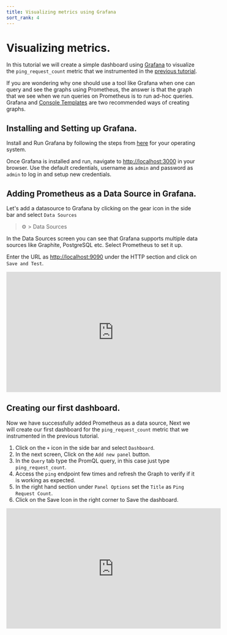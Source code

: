 ```yaml
---
title: Visualizing metrics using Grafana
sort_rank: 4
---
```


# Visualizing metrics.

In this tutorial we will create a simple dashboard using [Grafana](https://github.com/grafana/grafana) to visualize the `ping_request_count` metric that we instrumented in the [previous tutorial](./instrumenting_http_server_in_go).

If you are wondering why one should use a tool like Grafana when one can query and see the graphs using Prometheus, the answer is that the graph that we see when we run queries on Prometheus is to run ad-hoc queries.
Grafana and [Console Templates](https://prometheus.io/docs/visualization/consoles/) are two recommended ways of creating graphs.


## Installing and Setting up Grafana.

Install and Run Grafana by following the steps from [here](https://grafana.com/docs/grafana/latest/installation/requirements/#supported-operating-systems) for your operating system.

Once Grafana is installed and run, navigate to [http://localhost:3000](http://localhost:3000) in your browser. Use the default credentials, username as `admin` and password as `admin` to log in and setup new credentials.


## Adding Prometheus as a Data Source in Grafana.
Let's add a datasource to Grafana by clicking on the gear icon in the side bar and select `Data Sources`
> ⚙ > Data Sources

In the Data Sources screen you can see that Grafana supports multiple data sources like Graphite, PostgreSQL etc. Select Prometheus to set it up.

Enter the URL as [http://localhost:9090](http://localhost:9090) under the HTTP section and click on `Save and Test`.

<iframe width="560" height="315" src="https://www.youtube.com/embed/QT66dU_h9lo" frameborder="0" allowfullscreen></iframe>

## Creating our first dashboard.

Now we have successfully added Prometheus as a data source, Next we will create our first dashboard for the `ping_request_count` metric that we instrumented in the previous tutorial.

1. Click on the `+` icon in the side bar and select `Dashboard`.
2. In the next screen, Click on the `Add new panel` button.
3. In the `Query` tab type the PromQL query, in this case just type `ping_request_count`.
4. Access the `ping` endpoint few times and refresh the Graph to verify if it is working as expected.
4. In the right hand section under `Panel Options` set the `Title` as `Ping Request Count`.
5. Click on the Save Icon in the right corner to Save the dashboard.

<iframe width="560" height="315" src="https://www.youtube.com/embed/giVZHO6akRA" frameborder="0" allowfullscreen></iframe>

